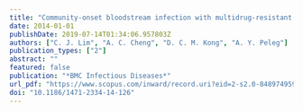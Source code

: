 ```yaml
---
title: "Community-onset bloodstream infection with multidrug-resistant organisms: A matched case-control study"
date: 2014-01-01
publishDate: 2019-07-14T01:34:06.957803Z
authors: ["C. J. Lim", "A. C. Cheng", "D. C. M. Kong", "A. Y. Peleg"]
publication_types: ["2"]
abstract: ""
featured: false
publication: "*BMC Infectious Diseases*"
url_pdf: "https://www.scopus.com/inward/record.uri?eid=2-s2.0-84897495966&doi=10.1186%2f1471-2334-14-126&partnerID=40&md5=679d10a1af1cb4364a67efc5b5a8baff http://download.springer.com/static/pdf/341/art%253A10.1186%252F1471-2334-14-126.pdf?originUrl=http%3A%2F%2Fbmcinfectdis.biomedcentral.com%2Farticle%2F10.1186%2F1471-2334-14-126&token2=exp=1481253664~acl=%2Fstatic%2Fpdf%2F341%2Fart%25253A10.1186%25252F1471-2334-14-126.pdf*~hmac=00bbb46e13e726f9904c9b3dac7bcddeb2f4335d983d76fa11c99d4c9d58cde9"
doi: "10.1186/1471-2334-14-126"
---
```


